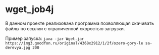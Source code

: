 # wget_job4j
В данном проекте реализована программа позволяющая скачивать файлы по ссылки с ограниченной скоростью загрузки.

Пример запуска: `java -jar Wget.jar https://img3.goodfon.ru/original/4368x2912/1/2f/ozero-gory-le
sa-derevya.jpg 200`
